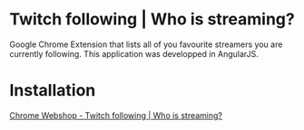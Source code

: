 # Twitch following | Who is streaming?
Google Chrome Extension that lists all of you favourite streamers you are currently following. This application was developped in AngularJS.

# Installation
[Chrome Webshop - Twitch following | Who is streaming?](https://chrome.google.com/webstore/detail/ekipofmilbbbljgpgpfmemfgekkamglp)